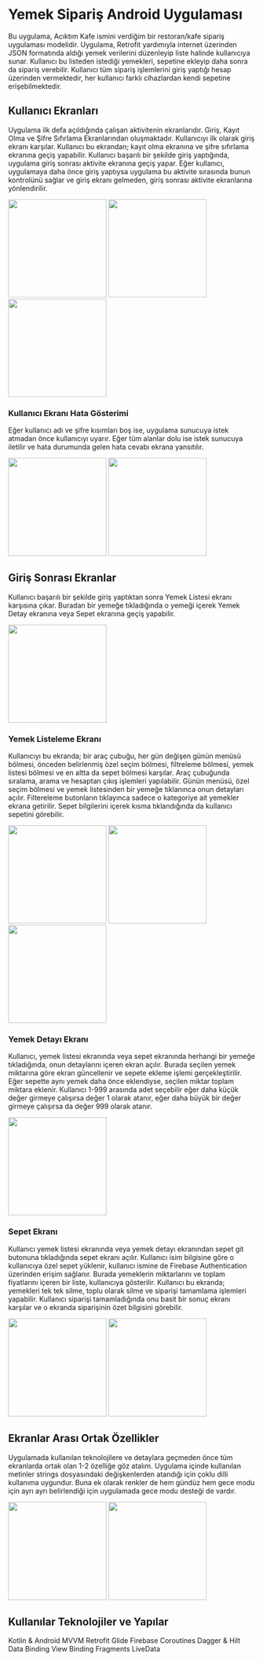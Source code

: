 # Yemek Sipariş Android Uygulaması

Bu uygulama, Acıktım Kafe ismini verdiğim bir restoran/kafe sipariş uygulaması modelidir. Uygulama, Retrofit yardımıyla internet üzerinden JSON formatında aldığı yemek verilerini düzenleyip liste halinde kullanıcıya sunar. Kullanıcı bu listeden istediği yemekleri, sepetine ekleyip daha sonra da sipariş verebilir. Kullanıcı tüm sipariş işlemlerini giriş yaptığı hesap üzerinden vermektedir, her kullanıcı farklı cihazlardan kendi sepetine erişebilmektedir. 

## Kullanıcı Ekranları
Uygulama ilk defa açıldığında çalışan aktivitenin ekranlarıdır. Giriş, Kayıt Olma ve Şifre Sıfırlama Ekranlarından oluşmaktadır. Kullanıcıyı ilk olarak giriş ekranı karşılar. Kullanıcı bu ekrandan; kayıt olma ekranına ve şifre sıfırlama ekranına geçiş yapabilir. Kullanıcı başarılı bir şekilde giriş yaptığında, uygulama giriş sonrası aktivite ekranına geçiş yapar. Eğer kullanıcı, uygulamaya daha önce giriş yaptıysa uygulama bu aktivite sırasında bunun kontrolünü sağlar ve giriş ekranı gelmeden, giriş sonrası aktivite ekranlarına yönlendirilir. 

<a href="https://github.com/yemregul94/Android-MVVM-Food-Order-App/blob/main/screenshots/Login_Light_TR.png" target="_blank">
<img src="https://github.com/yemregul94/Android-MVVM-Food-Order-App/blob/main/screenshots/Login_Light_TR.png" width="200" style="max-width:100%;"></a>

<a href="https://github.com/yemregul94/Android-MVVM-Food-Order-App/blob/main/screenshots/register.png" target="_blank">
<img src="https://github.com/yemregul94/Android-MVVM-Food-Order-App/blob/main/screenshots/register.png" width="200" style="max-width:100%;"></a>

<a href="https://github.com/yemregul94/Android-MVVM-Food-Order-App/blob/main/screenshots/reset.png" target="_blank">
<img src="https://github.com/yemregul94/Android-MVVM-Food-Order-App/blob/main/screenshots/reset.png" width="200" style="max-width:100%;"></a>

### Kullanıcı Ekranı Hata Gösterimi
Eğer kullanıcı adı ve şifre kısımları boş ise, uygulama sunucuya istek atmadan önce kullanıcıyı uyarır. Eğer tüm alanlar dolu ise istek sunucuya iletilir ve hata durumunda gelen hata cevabı ekrana yansıtılır.

<a href="https://github.com/yemregul94/Android-MVVM-Food-Order-App/blob/main/screenshots/Login_Error_1.png" target="_blank">
<img src="https://github.com/yemregul94/Android-MVVM-Food-Order-App/blob/main/screenshots/Login_Error_1.png" width="200" style="max-width:100%;"></a>

<a href="https://github.com/yemregul94/Android-MVVM-Food-Order-App/blob/main/screenshots/Login_Error_2.png" target="_blank">
<img src="https://github.com/yemregul94/Android-MVVM-Food-Order-App/blob/main/screenshots/Login_Error_2.png" width="200" style="max-width:100%;"></a>

## Giriş Sonrası Ekranlar
Kullanıcı başarılı bir şekilde giriş yaptıktan sonra Yemek Listesi ekranı karşısına çıkar. Buradan bir yemeğe tıkladığında o yemeği içerek Yemek Detay ekranına veya Sepet ekranına geçiş yapabilir.

<a href="https://github.com/yemregul94/Android-MVVM-Food-Order-App/blob/main/screenshots/List.png" target="_blank">
<img src="https://github.com/yemregul94/Android-MVVM-Food-Order-App/blob/main/screenshots/List.png" width="200" style="max-width:100%;"></a>

### Yemek Listeleme Ekranı
Kullanıcıyı bu ekranda; bir araç çubuğu, her gün değişen günün menüsü bölmesi, önceden belirlenmiş özel seçim bölmesi, filtreleme bölmesi, yemek listesi bölmesi ve en altta da sepet bölmesi karşılar. Araç çubuğunda sıralama, arama ve hesaptan çıkış işlemleri yapılabilir. Günün menüsü, özel seçim bölmesi ve yemek listesinden bir yemeğe tıklanınca onun detayları açılır. Filtereleme butonların tıklayınca sadece o kategoriye ait yemekler ekrana getirilir. Sepet bilgilerini içerek kısma tıklandığında da kullanıcı sepetini görebilir.

<a href="https://github.com/yemregul94/Android-MVVM-Food-Order-App/blob/main/screenshots/Search.png" target="_blank">
<img src="https://github.com/yemregul94/Android-MVVM-Food-Order-App/blob/main/screenshots/Search.png" width="200" style="max-width:100%;"></a>

<a href="https://github.com/yemregul94/Android-MVVM-Food-Order-App/blob/main/screenshots/Sort.png" target="_blank">
<img src="https://github.com/yemregul94/Android-MVVM-Food-Order-App/blob/main/screenshots/Sort.png" width="200" style="max-width:100%;"></a>

<a href="https://github.com/yemregul94/Android-MVVM-Food-Order-App/blob/main/screenshots/Filter.png" target="_blank">
<img src="https://github.com/yemregul94/Android-MVVM-Food-Order-App/blob/main/screenshots/Filter.png" width="200" style="max-width:100%;"></a>

### Yemek Detayı Ekranı
Kullanıcı, yemek listesi ekranında veya sepet ekranında herhangi bir yemeğe tıkladığında, onun detaylarını içeren ekran açılır. Burada seçilen yemek miktarına göre ekran güncellenir ve sepete ekleme işlemi gerçekleştirilir. Eğer sepette aynı yemek daha önce eklendiyse, seçilen miktar toplam miktara eklenir. Kullanıcı 1-999 arasında adet seçebilir eğer daha küçük değer girmeye çalışırsa değer 1 olarak atanır, eğer daha büyük bir değer girmeye çalışırsa da değer 999 olarak atanır.

<a href="https://github.com/yemregul94/Android-MVVM-Food-Order-App/blob/main/screenshots/Details.png" target="_blank">
<img src="https://github.com/yemregul94/Android-MVVM-Food-Order-App/blob/main/screenshots/Details.png" width="200" style="max-width:100%;"></a>

### Sepet Ekranı
Kullanıcı yemek listesi ekranında veya yemek detayı ekranından sepet git butonuna tıkladığında sepet ekranı açılır. Kullanıcı isim bilgisine göre o kullanıcıya özel sepet yüklenir, kullanıcı ismine de Firebase Authentication üzerinden erişim sağlanır. Burada yemeklerin miktarlarını ve toplam fiyatlarını içeren bir liste, kullanıcıya gösterilir. Kullanıcı bu ekranda; yemekleri tek tek silme, toplu olarak silme ve siparişi tamamlama işlemleri yapabilir. Kullanıcı siparişi tamamladığında onu basit bir sonuç ekranı karşılar ve o ekranda siparişinin özet bilgisini görebilir.

<a href="https://github.com/yemregul94/Android-MVVM-Food-Order-App/blob/main/screenshots/Cart.png" target="_blank">
<img src="https://github.com/yemregul94/Android-MVVM-Food-Order-App/blob/main/screenshots/Cart.png" width="200" style="max-width:100%;"></a>

<a href="https://github.com/yemregul94/Android-MVVM-Food-Order-App/blob/main/screenshots/Result.png" target="_blank">
<img src="https://github.com/yemregul94/Android-MVVM-Food-Order-App/blob/main/screenshots/Result.png" width="200" style="max-width:100%;"></a>

## Ekranlar Arası Ortak Özellikler
Uygulamada kullanılan teknolojilere ve detaylara geçmeden önce tüm ekranlarda ortak olan 1-2 özelliğe göz atalım. Uygulama içinde kullanılan metinler strings dosyasındaki değişkenlerden atandığı için çoklu dilli kullanıma uygundur. Buna ek olarak renkler de hem gündüz hem gece modu için ayrı ayrı belirlendiği için uygulamada gece modu desteği de vardır.

<a href="https://github.com/yemregul94/Android-MVVM-Food-Order-App/blob/main/screenshots/Login_Light_TR.png" target="_blank">
<img src="https://github.com/yemregul94/Android-MVVM-Food-Order-App/blob/main/screenshots/Login_Light_TR.png" width="200" style="max-width:100%;"></a>

<a href="https://github.com/yemregul94/Android-MVVM-Food-Order-App/blob/main/screenshots/Login_Dark_EN.png" target="_blank">
<img src="https://github.com/yemregul94/Android-MVVM-Food-Order-App/blob/main/screenshots/Login_Dark_EN.png" width="200" style="max-width:100%;"></a>

## Kullanılar Teknolojiler ve Yapılar

Kotlin & Android
MVVM
Retrofit
Glide
Firebase
Coroutines
Dagger & Hilt
Data Binding
View Binding
Fragments
LiveData
